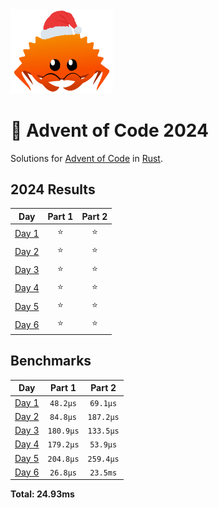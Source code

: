 <img src="./.assets/christmas_ferris.png" width="164">

# 🎄 Advent of Code 2024

Solutions for [Advent of Code](https://adventofcode.com/) in [Rust](https://www.rust-lang.org/).

<!--- advent_readme_stars table --->
## 2024 Results

| Day | Part 1 | Part 2 |
| :---: | :---: | :---: |
| [Day 1](https://adventofcode.com/2024/day/1) | ⭐ | ⭐ |
| [Day 2](https://adventofcode.com/2024/day/2) | ⭐ | ⭐ |
| [Day 3](https://adventofcode.com/2024/day/3) | ⭐ | ⭐ |
| [Day 4](https://adventofcode.com/2024/day/4) | ⭐ | ⭐ |
| [Day 5](https://adventofcode.com/2024/day/5) | ⭐ | ⭐ |
| [Day 6](https://adventofcode.com/2024/day/6) | ⭐ | ⭐ |
<!--- advent_readme_stars table --->

<!--- benchmarking table --->
## Benchmarks

| Day | Part 1 | Part 2 |
| :---: | :---: | :---:  |
| [Day 1](./src/bin/01.rs) | `48.2µs` | `69.1µs` |
| [Day 2](./src/bin/02.rs) | `84.8µs` | `187.2µs` |
| [Day 3](./src/bin/03.rs) | `180.9µs` | `133.5µs` |
| [Day 4](./src/bin/04.rs) | `179.2µs` | `53.9µs` |
| [Day 5](./src/bin/05.rs) | `204.8µs` | `259.4µs` |
| [Day 6](./src/bin/06.rs) | `26.8µs` | `23.5ms` |

**Total: 24.93ms**
<!--- benchmarking table --->
